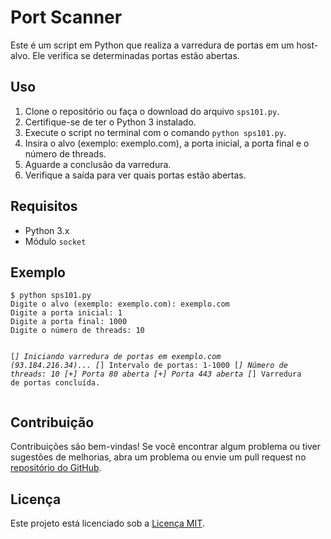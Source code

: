 <!DOCTYPE html>
<html>
<head>
  <meta charset="UTF-8">
 </head>
<body>
  <h1>Port Scanner</h1>
  <p>Este é um script em Python que realiza a varredura de portas em um host-alvo. Ele verifica se determinadas portas estão abertas.</p>
  <h2>Uso</h2>
  <ol>
    <li>Clone o repositório ou faça o download do arquivo <code>sps101.py</code>.</li>
    <li>Certifique-se de ter o Python 3 instalado.</li>
    <li>Execute o script no terminal com o comando <code>python sps101.py</code>.</li>
    <li>Insira o alvo (exemplo: exemplo.com), a porta inicial, a porta final e o número de threads.</li>
    <li>Aguarde a conclusão da varredura.</li>
    <li>Verifique a saída para ver quais portas estão abertas.</li>
  </ol>
  <h2>Requisitos</h2>
  <ul>
    <li>Python 3.x</li>
    <li>Módulo <code>socket</code></li>
  </ul>
  <h2>Exemplo</h2>
  <pre><code>$ python sps101.py
Digite o alvo (exemplo: exemplo.com): exemplo.com
Digite a porta inicial: 1
Digite a porta final: 1000
Digite o número de threads: 10

[*] Iniciando varredura de portas em exemplo.com (93.184.216.34)...
[*] Intervalo de portas: 1-1000
[*] Número de threads: 10
[+] Porta 80 aberta
[+] Porta 443 aberta
[*] Varredura de portas concluída.
</code></pre>
  <h2>Contribuição</h2>
  <p>Contribuições são bem-vindas! Se você encontrar algum problema ou tiver sugestões de melhorias, abra um problema ou envie um pull request no <a href="https://github.com/mtzeus/SPS101">repositório do GitHub</a>.</p>
  <h2>Licença</h2>
  <p>Este projeto está licenciado sob a <a href="LICENSE">Licença MIT</a>.</p>
  
</body>
</html>
